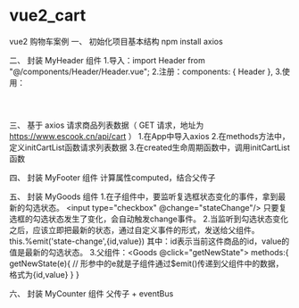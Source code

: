 # vue2_cart
vue2 购物车案例
一、 初始化项目基本结构
    npm install axios

二、 封装 MyHeader 组件
    1.导入：import Header from "@/components/Header/Header.vue";
    2.注册：components: { Header },
    3.使用：<Header></Header>

三、 基于 axios 请求商品列表数据（ GET 请求，地址为 https://www.escook.cn/api/cart ）
    1.在App中导入axios
    2.在methods方法中，定义initCartList函数请求列表数据
    3.在created生命周期函数中，调用initCartList函数

四、 封装 MyFooter 组件
    计算属性computed，结合父传子

五、 封装 MyGoods 组件
    1.在子组件中，要监听复选框状态变化的事件，拿到最新的勾选状态。
    <input type="checkbox" @change="stateChange"/>
    只要复选框的勾选状态发生了变化，会自动触发change事件。
    2.当监听到勾选状态变化之后，应该立即把最新的状态，通过自定义事件的形式，发送给父组件。
    this.%emit('state-change',{id,value})
    其中：id表示当前这件商品的id，value的值是最新的勾选状态。
    3.父组件：<Goods @click="getNewState"></Goods>
    methods:{
        getNewState(e){
            // 形参中的e就是子组件通过$emit()传递到父组件中的数据，格式为{id,value}
        }
    }

六、 封装 MyCounter 组件
    父传子 + eventBus